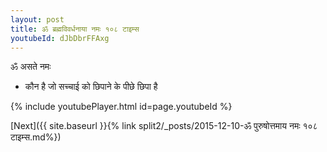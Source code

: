 ```yaml
---
layout: post
title: ॐ ब्रह्मविवर्धनाया नमः १०८ टाइम्स
youtubeId: dJbDbrFFAxg
---
```

 
 
 ॐ असते नमः  
 
 -  कौन है जो सच्चाई को छिपाने के पीछे छिपा है 
 
  
 
  
 
 
 
 
 
 


{% include youtubePlayer.html id=page.youtubeId %}
 
[Next]({{ site.baseurl }}{% link  split2/_posts/2015-12-10-ॐ पुरुषोत्तमाय नमः १०८ टाइम्स.md%})
 

